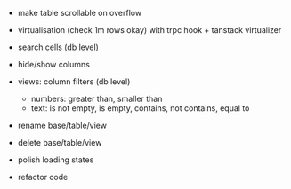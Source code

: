 - make table scrollable on overflow
- virtualisation (check 1m rows okay) with trpc hook + tanstack virtualizer

- search cells (db level)

- hide/show columns

- views: column filters (db level)
  - numbers: greater than, smaller than
  - text: is not empty, is empty, contains, not contains, equal to

- rename base/table/view
- delete base/table/view
- polish loading states
- refactor code